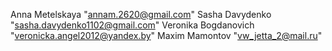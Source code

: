 Anna Metelskaya "annam.2620@gmail.com"
Sasha Davydenko "sasha.davydenko1102@gmail.com"
Veronika Bogdanovich "veronicka.angel2012@yandex.by"
Maxim Mamontov "vw_jetta_2@mail.ru"
